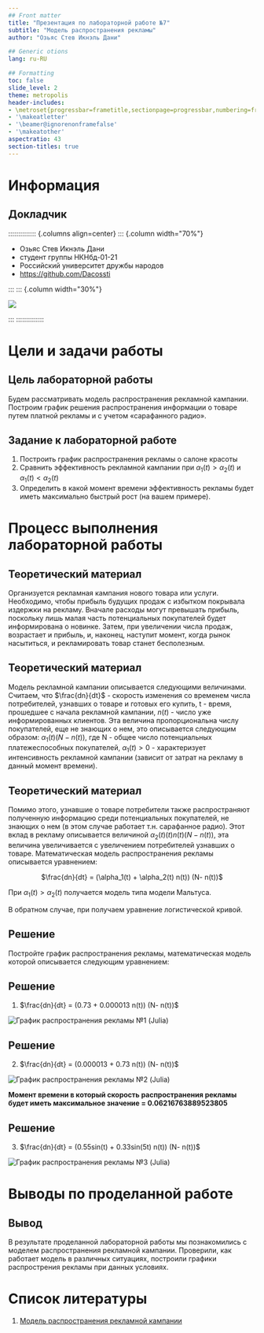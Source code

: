 ```yaml
---
## Front matter
title: "Презентация по лабораторной работе №7"
subtitle: "Модель распространения рекламы"
author: "Озьяс Стев Икнэль Дани"

## Generic otions
lang: ru-RU

## Formatting
toc: false
slide_level: 2
theme: metropolis
header-includes:
- \metroset{progressbar=frametitle,sectionpage=progressbar,numbering=fraction}
- '\makeatletter'
- '\beamer@ignorenonframefalse'
- '\makeatother'
aspectratio: 43
section-titles: true
---
```


# Информация

## Докладчик

:::::::::::::: {.columns align=center}
::: {.column width="70%"}

  * Озьяс Стев Икнэль Дани
  * студент группы НКНбд-01-21
  * Российский университет дружбы народов
  * <https://github.com/Dacossti>

:::
::: {.column width="30%"}

![](./image/ava.jpg)

:::
::::::::::::::

# Цели и задачи работы

## Цель лабораторной работы
 
Будем рассматривать модель распространения рекламной кампании.  Построим график решения распространения информации о товаре путем платной
рекламы и с учетом «сарафанного радио».

## Задание к лабораторной работе

1. Построить график распространения рекламы о салоне красоты
2. Сравнить эффективность рекламной кампании при $\alpha_1(t) > \alpha_2(t)$ и $\alpha_1(t) < \alpha_2(t)$
3. Определить в какой момент времени эффективность рекламы будет иметь максимально быстрый рост (на вашем примере).


# Процесс выполнения лабораторной работы

## Теоретический материал 
Организуется рекламная кампания нового товара или услуги. Необходимо, чтобы прибыль будущих продаж с избытком покрывала издержки на рекламу. Вначале расходы могут превышать прибыль, поскольку лишь малая часть потенциальных покупателей будет информирована о новинке. Затем, при увеличении числа продаж, возрастает и прибыль, и, наконец, наступит момент, когда рынок насытиться, и рекламировать товар станет бесполезным.

## Теоретический материал
Модель рекламной кампании описывается следующими величинами. Считаем, что $\frac{dn}{dt}$ - скорость изменения со временем числа потребителей, узнавших о товаре и готовых его купить, t - время, прошедшее с начала рекламной кампании, $n(t)$ - число уже информированных клиентов. Эта величина пропорциональна числу покупателей, еще не знающих о нем, это описывается следующим образом: $\alpha_1(t)(N- n(t))$, где N - общее число потенциальных платежеспособных покупателей, $\alpha_1(t) > 0$ - характеризует интенсивность рекламной кампании (зависит от затрат на рекламу в данный момент времени).

## Теоретический материал
Помимо этого, узнавшие о товаре потребители также распространяют полученную информацию среди потенциальных покупателей, не знающих о нем (в этом случае работает т.н. сарафанное радио). Этот вклад в рекламу описывается величиной $\alpha_2(t)(t) n(t) (N- n(t))$, эта величина увеличивается с увеличением потребителей узнавших о товаре. Математическая модель распространения рекламы описывается уравнением:

<p align="center">
  $\frac{dn}{dt} = (\alpha_1(t) + \alpha_2(t) n(t)) (N- n(t))$
</p> 

При $\alpha_1(t) > \alpha_2(t)$ получается модель типа модели Мальтуса.


В обратном случае, при получаем уравнение логистической кривой.


## Решение

Постройте график распространения рекламы, математическая модель которой описывается
следующим уравнением:

## Решение

1. $\frac{dn}{dt} = (0.73 + 0.000013 n(t)) (N- n(t))$ 

![График распространения рекламы №1 (Julia)](image/image1.png)

## Решение

2. $\frac{dn}{dt} = (0.000013 + 0.73 n(t)) (N- n(t))$

![График распространения рекламы №2 (Julia)](image/image2.png)



**Момент времени в который скорость распространения рекламы будет иметь максимальное значение = 0.06216763889523805**

## Решение

3. $\frac{dn}{dt} = (0.55sin(t) + 0.33sin(5t) n(t)) (N- n(t))$

![График распространения рекламы №3 (Julia)](image/image3.png)


# Выводы по проделанной работе

## Вывод

В результате проделанной лабораторной работы мы познакомились с моделем распространения рекламной кампании. Проверили, как работает модель в различных ситуациях, построили графики распрострения рекламы при данных условиях.

# Список литературы

1. [Модель распространения рекламной кампании](https://anylogic.help/ru/tutorials/system-dynamics/12-promotion-strategy.html)